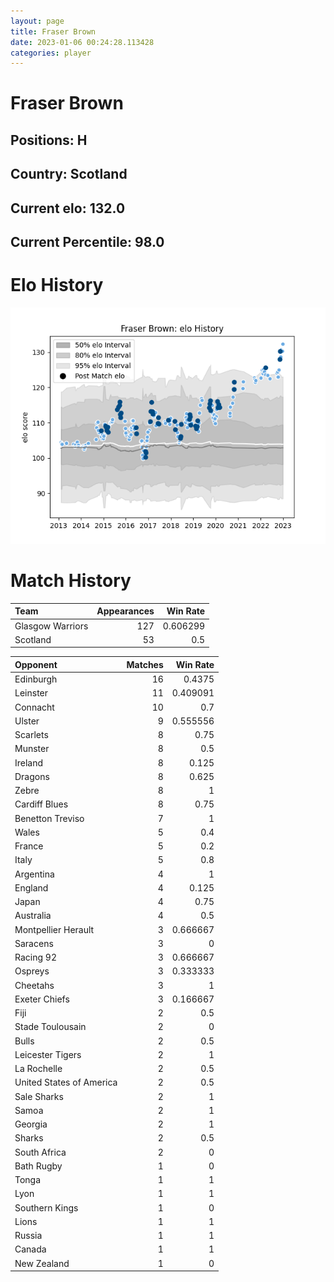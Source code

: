 ```yaml
---  
layout: page  
title: Fraser Brown  
date: 2023-01-06 00:24:28.113428  
categories: player  
---
```

# Fraser Brown

## Positions: H

## Country: Scotland

## Current elo: 132.0

## Current Percentile: 98.0

# Elo History


![elo history](history_FraserBrown.png)
# Match History


| Team             |   Appearances |   Win Rate |
|:-----------------|--------------:|-----------:|
| Glasgow Warriors |           127 |   0.606299 |
| Scotland         |            53 |   0.5      |

| Opponent                 |   Matches |   Win Rate |
|:-------------------------|----------:|-----------:|
| Edinburgh                |        16 |   0.4375   |
| Leinster                 |        11 |   0.409091 |
| Connacht                 |        10 |   0.7      |
| Ulster                   |         9 |   0.555556 |
| Scarlets                 |         8 |   0.75     |
| Munster                  |         8 |   0.5      |
| Ireland                  |         8 |   0.125    |
| Dragons                  |         8 |   0.625    |
| Zebre                    |         8 |   1        |
| Cardiff Blues            |         8 |   0.75     |
| Benetton Treviso         |         7 |   1        |
| Wales                    |         5 |   0.4      |
| France                   |         5 |   0.2      |
| Italy                    |         5 |   0.8      |
| Argentina                |         4 |   1        |
| England                  |         4 |   0.125    |
| Japan                    |         4 |   0.75     |
| Australia                |         4 |   0.5      |
| Montpellier Herault      |         3 |   0.666667 |
| Saracens                 |         3 |   0        |
| Racing 92                |         3 |   0.666667 |
| Ospreys                  |         3 |   0.333333 |
| Cheetahs                 |         3 |   1        |
| Exeter Chiefs            |         3 |   0.166667 |
| Fiji                     |         2 |   0.5      |
| Stade Toulousain         |         2 |   0        |
| Bulls                    |         2 |   0.5      |
| Leicester Tigers         |         2 |   1        |
| La Rochelle              |         2 |   0.5      |
| United States of America |         2 |   0.5      |
| Sale Sharks              |         2 |   1        |
| Samoa                    |         2 |   1        |
| Georgia                  |         2 |   1        |
| Sharks                   |         2 |   0.5      |
| South Africa             |         2 |   0        |
| Bath Rugby               |         1 |   0        |
| Tonga                    |         1 |   1        |
| Lyon                     |         1 |   1        |
| Southern Kings           |         1 |   0        |
| Lions                    |         1 |   1        |
| Russia                   |         1 |   1        |
| Canada                   |         1 |   1        |
| New Zealand              |         1 |   0        |